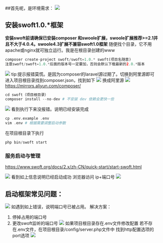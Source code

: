 ##首先呢，是环境需求：
![](https://imgconvert.csdnimg.cn/aHR0cDovL2RvYy5kZXYuc3VyZXguY2MvUHVibGljL1VwbG9hZHMvMjAxOS0wOC0xNS81ZDU0YjRkZmEyNjc0LnBuZw?x-oss-process=image/format,png)
## 安装swoft1.0.*框架
**安装swoft前请确保已安装composer 和swoole扩展，swoole扩展推荐>=2.1并且不大于4.0.4。swoole4.3扩展不兼容swoft1.0框架**
随便找个目录，它不用apache或nginx就可独立运行。我是在根目录创建的www
```php
composer create-project swoft/swoft=1.0.* swoft(项目名随意)
注意swoft/swoft=1.0.*后面的版本号一定要加，否则会默认下载最新的2.0.*版本
```
![](https://imgconvert.csdnimg.cn/aHR0cDovL2RvYy5kZXYuc3VyZXguY2MvUHVibGljL1VwbG9hZHMvMjAxOS0wOC0xNS81ZDU0YjZjNmRlOGRhLnBuZw?x-oss-process=image/format,png)
tip:提示报错莫慌。是因为composer的laravel源过期了。切换到阿里源即可
进入项目根目录找到composer.json，找到如下
![](https://imgconvert.csdnimg.cn/aHR0cDovL2RvYy5kZXYuc3VyZXguY2MvUHVibGljL1VwbG9hZHMvMjAxOS0wOC0xNS81ZDU0Yjc5MDVhNGI4LnBuZw?x-oss-process=image/format,png)
换成阿里源
![](https://imgconvert.csdnimg.cn/aHR0cDovL2RvYy5kZXYuc3VyZXguY2MvUHVibGljL1VwbG9hZHMvMjAxOS0wOC0xNS81ZDU0YjdjODc0M2JlLnBuZw?x-oss-process=image/format,png)
https://mirrors.aliyun.com/composer/
```php
cd swoft（项目根目录）
composer install --no-dev # 不安装 dev 依赖会更快一些
```
![](https://imgconvert.csdnimg.cn/aHR0cDovL2RvYy5kZXYuc3VyZXguY2MvUHVibGljL1VwbG9hZHMvMjAxOS0wOC0xNS81ZDU0Yjg1YTRhYjZjLnBuZw?x-oss-process=image/format,png)
看到执行下来没报错。说明已经安装完成
```php
cp .env.example .env
vim .env # 根据需要调整启动参数
````
在项目根目录下执行
```php
php bin/swoft start
```
### 服务启动与管理
https://www.swoft.org/docs/2.x/zh-CN/quick-start/start-swoft.html

![](https://imgconvert.csdnimg.cn/aHR0cDovL2RvYy5kZXYuc3VyZXguY2MvUHVibGljL1VwbG9hZHMvMjAxOS0wOC0xNS81ZDU0YjkwMzkzZWFlLnBuZw?x-oss-process=image/format,png)
看到如上信息说明已经启动成功
浏览器访问
ip+端口号
![](https://imgconvert.csdnimg.cn/aHR0cDovL2RvYy5kZXYuc3VyZXguY2MvUHVibGljL1VwbG9hZHMvMjAxOS0wOC0xNS81ZDU0Yjk0YTAyMGQ2LnBuZw?x-oss-process=image/format,png)

## 启动框架常见问题：
![](https://imgconvert.csdnimg.cn/aHR0cDovL2RvYy5kZXYuc3VyZXguY2MvUHVibGljL1VwbG9hZHMvMjAxOS0wOC0xNS81ZDU0YjllZDYyYjZjLnBuZw?x-oss-process=image/format,png)
如遇到如上错误，说明端口号已被占用。
解决方案：
1. 停掉占用的端口号
2. 更改swoft监听的端口号
![](https://imgconvert.csdnimg.cn/aHR0cDovL2RvYy5kZXYuc3VyZXguY2MvUHVibGljL1VwbG9hZHMvMjAxOS0wOC0xNS81ZDU0YmE4MmMwMzM2LnBuZw?x-oss-process=image/format,png)
如果项目根目录存在.env文件修改配置
若不存在.env文件，在项目根目录/config/server.php文件中 找到http配置选项的port选项
![](https://imgconvert.csdnimg.cn/aHR0cDovL2RvYy5kZXYuc3VyZXguY2MvUHVibGljL1VwbG9hZHMvMjAxOS0wOC0xNS81ZDU0YmFlYWYwOTBlLnBuZw?x-oss-process=image/format,png)
